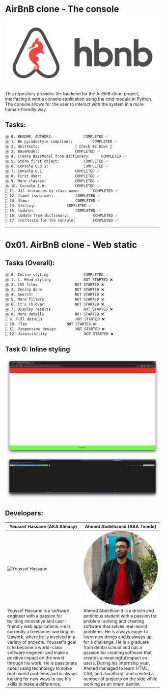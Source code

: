 # AirBnB clone - The console

![AirBnB Logo](https://github.com/Youssef-Hassane/AirBnB_clone/blob/main/images/65f4a1dd9c51265f49d0.png)

This repository provides the backend for the AirBnB clone project, 
interfacing it with a console application using the cmd module in Python.
The console allows for the user to interact with the system in a more human-friendly way.



## Tasks:
```
Ⓜ️ 0. README, AUTHORS:				COMPLETED ✅	
Ⓜ️ 1. Be pycodestyle compliant: 		COMPLETED ✅	
Ⓜ️ 2. Unittests: 				🚨 Check #2 Down 🚨 
Ⓜ️ 3. BaseModel: 				COMPLETED ✅	
Ⓜ️ 4. Create BaseModel from dictionary:		COMPLETED ✅	
Ⓜ️ 5. Store first object: 			COMPLETED ✅
Ⓜ️ 6. Console 0.0.1:				COMPLETED ✅ 
Ⓜ️ 7. Console 0.1:				COMPLETED ✅
Ⓜ️ 8. First User:				COMPLETED ✅
Ⓜ️ 9. More classes:				COMPLETED ✅
Ⓜ️ 10. Console 1.0:				COMPLETED ✅
🚀 11. All instances by class name:		COMPLETED ✅
🚀 12. Count instances: 			COMPLETED ✅
🚀 13. Show: 					COMPLETED ✅
🚀 14. Destroy: 				COMPLETED ✅
🚀 15. Update: 					COMPLETED ✅
🚀 16. Update from dictionary: 			COMPLETED ✅
🚀 17. Unittests for the Console: 		COMPLETED ✅
```

---

# 0x01. AirBnB clone - Web static



## Tasks (Overall):
```
Ⓜ️ 0. Inline styling				COMPLETED ✅	
Ⓜ️ 1. 1. Head styling 				NOT STARTED ❌	
Ⓜ️ 2. CSS files 				NOT STARTED ❌ 
Ⓜ️ 3. Zoning done! 				NOT STARTED ❌	
Ⓜ️ 4. Search!					NOT STARTED ❌	
Ⓜ️ 5. More filters 				NOT STARTED ❌
Ⓜ️ 6. It's (h)over				NOT STARTED ❌ 
Ⓜ️ 7. Display results				NOT STARTED ❌
Ⓜ️ 8. More details				NOT STARTED ❌
🚀 9. Full details				NOT STARTED ❌
🚀 10. Flex					NOT STARTED ❌
🚀 11. Responsive design			NOT STARTED ❌
🚀 12. Accessibility 				NOT STARTED ❌
```

## Task 0: Inline styling
![Screenshot](https://github.com/Youssef-Hassane/AirBnB_clone/blob/main/images/0_Inline_styling_1.png)
![Screenshot](https://github.com/Youssef-Hassane/AirBnB_clone/blob/main/images/0_Inline_styling_2.png)


## Developers:

| **Youssef Hassane (AKA Almasy)** | **Ahmed Abdelhamid (AKA 7medo)** |
|---|---|
| ![Youssef Hassane](https://github.com/Youssef-Hassane/Screenshot/blob/main/img.png) | ![Ahmed Abdelhamid](https://github.com/Youssef-Hassane/Screenshot/blob/main/Screenshot%202023-11-11%20at%2012.42.16%20AM-fotor-2023111104736.png) |
| Youssef Hassane is a software engineer with a passion for building innovative and user-friendly web applications. He is currently a freelancer working on Upwork, where he is involved in a variety of projects. Youssef's goal is to become a world-class software engineer and make a positive impact on the world through his work. He is passionate about using technology to solve real-world problems and is always looking for new ways to use his skills to make a difference. | Ahmed Abdelhamid is a driven and ambitious student with a passion for problem-solving and creating software that solves real-world problems. He is always eager to learn new things and is always up for a challenge. He is a graduate from dental school and has a passion for creating software that creates a meaningful impact on users. During his internship year, Ahmed managed to learn HTML, CSS, and JavaScript and created a number of projects on the side while working as an intern dentist. |

